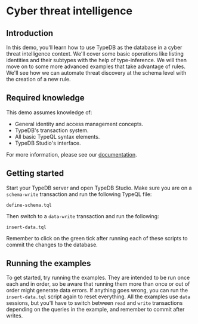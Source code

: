 # Cyber threat intelligence 

## Introduction

In this demo, you'll learn how to use TypeDB as the database in a cyber threat intelligence context. We'll cover
some basic operations like listing identities and their subtypes with the help of type-inference.
We will then move on to some more advanced examples that take advantage of rules. 
We'll see how we can automate threat discovery at the schema level with the creation of a new rule.

## Required knowledge

This demo assumes knowledge of:

- General identity and access management concepts.
- TypeDB's transaction system.
- All basic TypeQL syntax elements.
- TypeDB Studio's interface.

For more information, please see our [documentation](https://docs.vaticle.com/docs/general/introduction). 

## Getting started

Start your TypeDB server and open TypeDB Studio. Make sure you are on a `schema-write` transaction and run the following
TypeQL file:

```define-schema.tql```

Then switch to a `data-write` transaction and run the following:

```insert-data.tql```

Remember to click on the green tick after running each of these scripts to commit the changes to the database.

## Running the examples

To get started, try running the examples. They are intended to be run once each and in order, so be aware that running
them more than once or out of order might generate data errors. If anything goes wrong, you can run the
`insert-data.tql` script again to reset everything. All the examples use `data` sessions, but you'll have to switch
between `read` and `write` transactions depending on the queries in the example, and remember to commit after writes.
